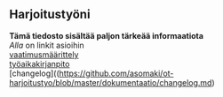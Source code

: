 ## Harjoitustyöni  
**Tämä tiedosto sisältää paljon tärkeää informaatiota**  
*Alla* on linkit asioihin  
  [vaatimusmäärittely](https://github.com/asomaki/ot-harjoitustyo/blob/master/dokumentaatio/vaatimusmaarittely.md)  
  [työaikakirjanpito](https://github.com/asomaki/ot-harjoitustyo/blob/master/dokumentaatio/tyoaikakirjanpito.md)  
  [changelog]((https://github.com/asomaki/ot-harjoitustyo/blob/master/dokumentaatio/changelog.md)
